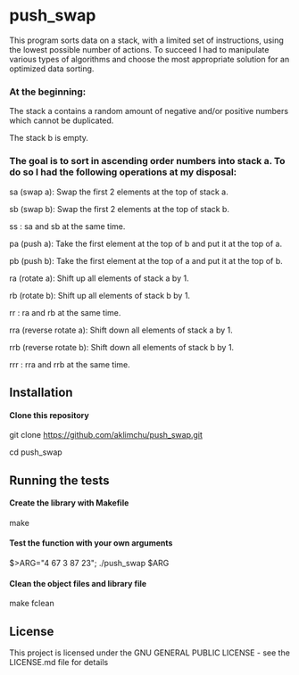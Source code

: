 # push_swap
This program sorts data on a stack, with a limited set of instructions, using
the lowest possible number of actions. To succeed I had to manipulate various
types of algorithms and choose the most appropriate solution for an optimized
data sorting.

### At the beginning:
The stack a contains a random amount of negative and/or positive numbers
which cannot be duplicated.

The stack b is empty.
### The goal is to sort in ascending order numbers into stack a. To do so I had the following operations at my disposal:
sa (swap a): Swap the first 2 elements at the top of stack a.

sb (swap b): Swap the first 2 elements at the top of stack b.

ss : sa and sb at the same time.

pa (push a): Take the first element at the top of b and put it at the top of a.

pb (push b): Take the first element at the top of a and put it at the top of b.

ra (rotate a): Shift up all elements of stack a by 1.

rb (rotate b): Shift up all elements of stack b by 1.

rr : ra and rb at the same time.

rra (reverse rotate a): Shift down all elements of stack a by 1.

rrb (reverse rotate b): Shift down all elements of stack b by 1.

rrr : rra and rrb at the same time.

## Installation

<!-- start:code block -->
#### Clone this repository
git clone https://github.com/aklimchu/push_swap.git

cd push_swap

<!-- end:code block -->

## Running the tests

<!-- start:code block -->
#### Create the library with Makefile
make

#### Test the function with your own arguments
$>ARG="4 67 3 87 23"; ./push_swap $ARG

#### Clean the object files and library file
make fclean

<!-- end:code block -->

## License
This project is licensed under the GNU GENERAL PUBLIC LICENSE - see the LICENSE.md file for details
